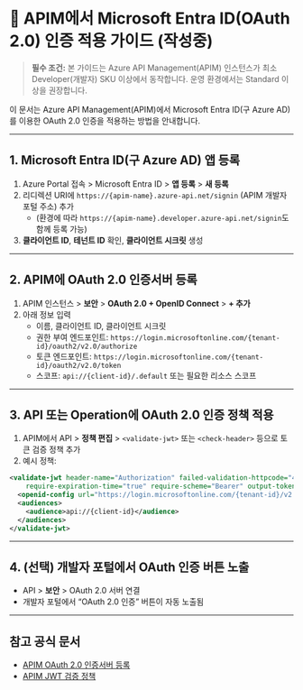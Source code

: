 # 🚧 APIM에서 Microsoft Entra ID(OAuth 2.0) 인증 적용 가이드 (작성중)

> **필수 조건:** 본 가이드는 Azure API Management(APIM) 인스턴스가 최소 Developer(개발자) SKU 이상에서 동작합니다. 운영 환경에서는 Standard 이상을 권장합니다.

이 문서는 Azure API Management(APIM)에서 Microsoft Entra ID(구 Azure AD)를 이용한 OAuth 2.0 인증을 적용하는 방법을 안내합니다.

---

## 1. Microsoft Entra ID(구 Azure AD) 앱 등록

1. Azure Portal 접속 > Microsoft Entra ID > **앱 등록** > **새 등록**
2. 리디렉션 URI에 `https://{apim-name}.azure-api.net/signin` (APIM 개발자 포털 주소) 추가
   - (환경에 따라 `https://{apim-name}.developer.azure-api.net/signin`도 함께 등록 가능)
3. **클라이언트 ID**, **테넌트 ID** 확인, **클라이언트 시크릿** 생성

---

## 2. APIM에 OAuth 2.0 인증서버 등록

1. APIM 인스턴스 > **보안** > **OAuth 2.0 + OpenID Connect** > **+ 추가**
2. 아래 정보 입력
   - 이름, 클라이언트 ID, 클라이언트 시크릿
   - 권한 부여 엔드포인트: `https://login.microsoftonline.com/{tenant-id}/oauth2/v2.0/authorize`
   - 토큰 엔드포인트: `https://login.microsoftonline.com/{tenant-id}/oauth2/v2.0/token`
   - 스코프: `api://{client-id}/.default` 또는 필요한 리소스 스코프

---

## 3. API 또는 Operation에 OAuth 2.0 인증 정책 적용

1. APIM에서 API > **정책 편집** > `<validate-jwt>` 또는 `<check-header>` 등으로 토큰 검증 정책 추가
2. 예시 정책:

```xml
<validate-jwt header-name="Authorization" failed-validation-httpcode="401" failed-validation-error-message="Unauthorized"
    require-expiration-time="true" require-scheme="Bearer" output-token-variable-name="jwt">
  <openid-config url="https://login.microsoftonline.com/{tenant-id}/v2.0/.well-known/openid-configuration" />
  <audiences>
    <audience>api://{client-id}</audience>
  </audiences>
</validate-jwt>
```

---

## 4. (선택) 개발자 포털에서 OAuth 인증 버튼 노출

- API > **보안** > OAuth 2.0 서버 연결
- 개발자 포털에서 “OAuth 2.0 인증” 버튼이 자동 노출됨

---

## 참고 공식 문서
- [APIM OAuth 2.0 인증서버 등록](https://learn.microsoft.com/ko-kr/azure/api-management/api-management-howto-protect-backend-with-aad)
- [APIM JWT 검증 정책](https://learn.microsoft.com/ko-kr/azure/api-management/api-management-access-restriction-policies#ValidateJWT)
